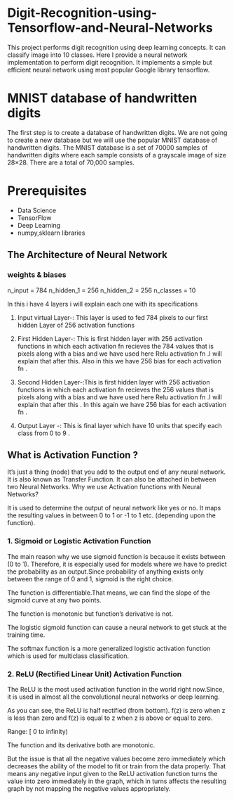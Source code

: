 # Digit-Recognition-using-Tensorflow-and-Neural-Networks
This project performs digit recognition using deep learning concepts. It can classify image into 10 classes.  Here I provide a neural network implementation to perform digit recognition. It implements a simple but efficient  neural network using most popular Google  library tensorflow.

# MNIST database of handwritten digits
The first step is to create a database of handwritten digits. We are not going to create a new database but we will use the popular MNIST database of handwritten digits. The MNIST database is a set of 70000 samples of handwritten digits where each sample consists of a grayscale image of size 28×28. There are a total of 70,000 samples. 

# Prerequisites
* Data Science
* TensorFlow
* Deep Learning
* numpy,sklearn libraries

## The Architecture of Neural Network
### weights & biases

n_input = 784
n_hidden_1 = 256
n_hidden_2 = 256
n_classes = 10

In this i have 4 layers i will explain each one with its specifications

1. Input virtual Layer-: This layer is used to fed 784 pixels to our first hidden Layer of 256 activation functions
   
2. First Hidden Layer-: This is first hidden layer with 256 activation functions  in which each activation fn recieves the 784 values 
                        that is pixels along with a bias and we have used here Relu activation fn .I will explain that after this.
                        Also in this we have 256 bias for each activation fn .

3. Second Hidden Layer-:This is first hidden layer with 256 activation functions  in which each activation fn recieves the 256 values 
                        that is pixels along with a bias and we have used here Relu activation fn .I will explain that after this .
                        In this again we have 256 bias for each activation fn .
                       
4. Output Layer      -: This is final layer which have 10 units that specify each class from 0 to 9 .

## What is Activation Function ?

It’s just a thing (node) that you add to the output end of any neural network. It is also known as Transfer Function. It can also be attached in between two Neural Networks.
Why we use Activation functions with Neural Networks?

It is used to determine the output of neural network like yes or no. It maps the resulting values in between 0 to 1 or -1 to 1 etc. (depending upon the function).

### 1. Sigmoid or Logistic Activation Function


The main reason why we use sigmoid function is because it exists between (0 to 1). Therefore, it is especially used for models where we have to predict the probability as an output.Since probability of anything exists only between the range of 0 and 1, sigmoid is the right choice.

The function is differentiable.That means, we can find the slope of the sigmoid curve at any two points.

The function is monotonic but function’s derivative is not.

The logistic sigmoid function can cause a neural network to get stuck at the training time.

The softmax function is a more generalized logistic activation function which is used for multiclass classification.

### 2. ReLU (Rectified Linear Unit) Activation Function

The ReLU is the most used activation function in the world right now.Since, it is used in almost all the convolutional neural networks or deep learning.


As you can see, the ReLU is half rectified (from bottom). f(z) is zero when z is less than zero and f(z) is equal to z when z is above or equal to zero.

Range: [ 0 to infinity)

The function and its derivative both are monotonic.

But the issue is that all the negative values become zero immediately which decreases the ability of the model to fit or train from the data properly. That means any negative input given to the ReLU activation function turns the value into zero immediately in the graph, which in turns affects the resulting graph by not mapping the negative values appropriately.


                        
                            
